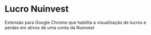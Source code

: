 # Lucro Nuinvest

Extensão para Google Chrome que habilita a visualização de lucros e perdas em ativos de uma conta da Nuinvest
